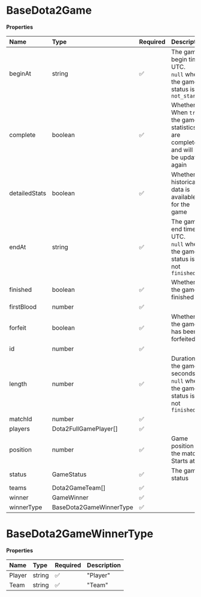 # BaseDota2Game

**Properties**

| Name          | Type                    | Required | Description                                                                         |
| :------------ | :---------------------- | :------- | :---------------------------------------------------------------------------------- |
| beginAt       | string                  | ✅       | The game begin time, UTC. <br/>`null` when the game status is `not_started`         |
| complete      | boolean                 | ✅       | Whether When `true`, the game statistics are complete and will not be updated again |
| detailedStats | boolean                 | ✅       | Whether historical data is available for the game                                   |
| endAt         | string                  | ✅       | The game end time, UTC. <br/>`null` when the game status is not `finished`          |
| finished      | boolean                 | ✅       | Whether the game is finished                                                        |
| firstBlood    | number                  | ✅       |                                                                                     |
| forfeit       | boolean                 | ✅       | Whether the game has been forfeited                                                 |
| id            | number                  | ✅       |                                                                                     |
| length        | number                  | ✅       | Duration of the game in seconds. <br/>`null` when the game status is not `finished` |
| matchId       | number                  | ✅       |                                                                                     |
| players       | Dota2FullGamePlayer[]   | ✅       |                                                                                     |
| position      | number                  | ✅       | Game position in the match. Starts at 1                                             |
| status        | GameStatus              | ✅       | The game status                                                                     |
| teams         | Dota2GameTeam[]         | ✅       |                                                                                     |
| winner        | GameWinner              | ✅       |                                                                                     |
| winnerType    | BaseDota2GameWinnerType | ✅       |                                                                                     |

# BaseDota2GameWinnerType

**Properties**

| Name   | Type   | Required | Description |
| :----- | :----- | :------- | :---------- |
| Player | string | ✅       | "Player"    |
| Team   | string | ✅       | "Team"      |

<!-- This file was generated by liblab | https://liblab.com/ -->
